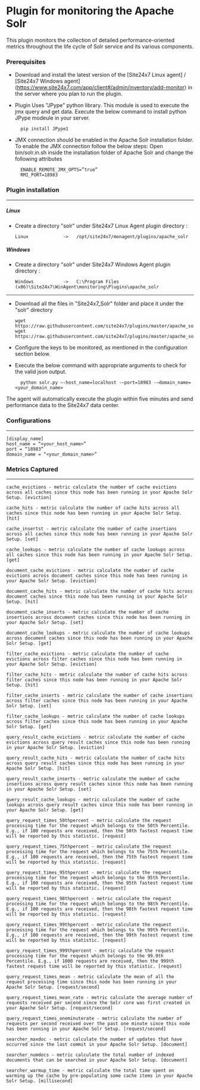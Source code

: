 Plugin for monitoring the Apache Solr 
==============================================

This plugin monitors the collection of detailed performance-oriented metrics throughout the life cycle of Solr service and its various components.

### Prerequisites

- Download and install the latest version of the [Site24x7 Linux agent] / [Site24x7 Windows agent] (https://www.site24x7.com/app/client#/admin/inventory/add-monitor) in the server where you plan to run the plugin. 

- Plugin Uses "JPype" python library. This module is used to execute the jmx query and get data. Execute the below command to install python JPype modeule in your server.  

		pip install JPype1
		
- JMX connection should be enabled in the Apache Solr installation folder. To enable the JMX connection follow the below steps: Open bin/solr.in.sh inside the installation folder of Apache Solr and change the following attributes

		ENABLE_REMOTE_JMX_OPTS=”true”
		RMI_PORT=18983
		

### Plugin installation
---
##### Linux 

- Create a directory "solr" under Site24x7 Linux Agent plugin directory : 

      Linux             ->   /opt/site24x7/monagent/plugins/apache_solr

##### Windows 

- Create a directory "solr" under Site24x7 Windows Agent plugin directory : 

      Windows           ->   C:\Program Files (x86)\Site24x7\WinAgent\monitoring\Plugins\apache_solr
      
---

- Download all the files in "Site24x7_Solr" folder and place it under the "solr" directory

	  wget https://raw.githubusercontent.com/site24x7/plugins/master/apache_solr/apache_solr.py
	  wget https://raw.githubusercontent.com/site24x7/plugins/master/apache_solr/apache_solr.cfg
	
- Configure the keys to be monitored, as mentioned in the configuration section below.

- Execute the below command with appropriate arguments to check for the valid json output.  

		python solr.py –-host_name=localhost -–port=18983 -–domain_name=<your_domain_name>


The agent will automatically execute the plugin within five minutes and send performance data to the Site24x7 data center.

### Configurations
---
	[display_name]
	host_name = “<your_host_name>”
	port = “18983”
	domain_name = “<your_domain_name>”

### Metrics Captured
---
	cache_evictions - metric calculate the number of cache evictions across all caches since this node has been running in your Apache Solr Setup. [eviction]

	cache_hits - metric calculate the number of cache hits across all caches since this node has been running in your Apache Solr Setup. [hit]

	cache_insertst - metric calculate the number of cache insertions across all caches since this node has been running in your Apache Solr Setup. [set]

	cache_lookups - metric calculate the number of cache lookups across all caches since this node has been running in your Apache Solr Setup. [get]

	document_cache_evictions - metric calculate the number of cache evictions across document caches since this node has been running in your Apache Solr Setup. [eviction]

	document_cache_hits - metric calculate the number of cache hits across document caches since this node has been running in your Apache Solr Setup. [hit]

	document_cache_inserts - metric calculate the number of cache insertions across document caches since this node has been running in your Apache Solr Setup. [set]

	document_cache_lookups - metric calculate the number of cache lookups across document caches since this node has been running in your Apache Solr Setup. [get]

	filter_cache_evictions - metric calculate the number of cache evictions across filter caches since this node has been running in your Apache Solr Setup. [eviction]

	filter_cache_hits - metric calculate the number of cache hits across filter caches since this node has been running in your Apache Solr Setup. [hit]

	filter_cache_inserts - metric calculate the number of cache insertions across filter caches since this node has been running in your Apache Solr Setup. [set]

	filter_cache_lookups - metric calculate the number of cache lookups across filter caches since this node has been running in your Apache Solr Setup. [get]

	query_result_cache_evictions - metric calculate the number of cache evictions across query result caches since this node has been running in your Apache Solr Setup. [eviction]

	query_result_cache_hits - metric calculate the number of cache hits across query result caches since this node has been running in your Apache Solr Setup. [hit]

	query_result_cache_inserts - metric calculate the number of cache insertions across query result caches since this node has been running in your Apache Solr Setup. [set]

	query_result_cache_lookups - metric calculate the number of cache lookups across query result caches since this node has been running in your Apache Solr Setup. [get]

	query_request_times_50thpercent - metric calculate the request processing time for the request which belongs to the 50th Percentile. E.g., if 100 requests are received, then the 50th fastest request time will be reported by this statistic. [request]

	query_request_times_75thpercent - metric calculate the request processing time for the request which belongs to the 75th Percentile. E.g., if 100 requests are received, then the 75th fastest request time will be reported by this statistic. [request]

	query_request_times_95thpercent - metric calculate the request processing time for the request which belongs to the 95th Percentile. E.g., if 100 requests are received, then the 95th fastest request time will be reported by this statistic. [request]

	query_request_times_98thpercent - metric calculate the request processing time for the request which belongs to the 98th Percentile. E.g., if 100 requests are received, then the 98th fastest request time will be reported by this statistic. [request]

	query_request_times_99thpercent - metric calculate the request processing time for the request which belongs to the 99th Percentile. E.g., if 100 requests are received, then the 99th fastest request time will be reported by this statistic. [request]

	query_request_times_999thpercent - metric calculate the request processing time for the request which belongs to the 99.9th Percentile. E.g., if 1000 requests are received, then the 999th fastest request time will be reported by this statistic. [request]

	query_request_times_mean - metric calculate the mean of all the request processing time since this node has been running in your Apache Solr Setup. [request/second]

	query_request_times_mean_rate - metric calculate the average number of requests received per second since the Solr core was first created in your Apache Solr Setup. [request/second]

	query_request_times_oneminuterate - metric calculate the number of requests per second received over the past one minute since this node has been running in your Apache Solr Setup. [request/second]
	
	searcher_maxdoc - metric calculate the number of updates that have occurred since the last commit in your Apache Solr Setup. [document]

	searcher_numdocs - metric calculate the total number of indexed documents that can be searched in your Apache Solr Setup. [document]

	searcher_warmup_time - metric calculate the total time spent on warming up the cache by pre-populating some cache items in your Apache Solr Setup. [millisecond]

